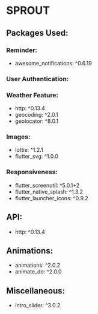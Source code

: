 # SPROUT

## Packages Used:

### Reminder:
   - awesome_notifications: ^0.6.19

### User Authentication:

### Weather Feature:
   - http: ^0.13.4
   - geocoding: ^2.0.1
   - geolocator: ^8.0.1

### Images:
   - lottie: ^1.2.1
   - flutter_svg: ^1.0.0

### Responsiveness:
   - flutter_screenutil: ^5.0.1+2
   - flutter_native_splash: ^1.3.2
   - flutter_launcher_icons: ^0.9.2

## API:
   - http: ^0.13.4

## Animations:
   - animations: ^2.0.2
   - animate_do: ^2.0.0

## Miscellaneous:
   - intro_slider: ^3.0.2



